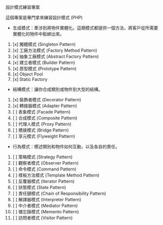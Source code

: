 設計模式練習專案

這個專案是專門拿來練習設計模式 (PHP) 

- 生成模式：牽涉到將物件實體化。這類模式都提供一個方法，將客戶從所需要實體化的物件中鬆綁出來。
1. [x] 獨體模式 (Singleton Pattern)
2. [x] 工廠方法模式 (Factory Method Pattern)
3. [x] 抽象工廠模式 (Abstract Factory Pattern)
4. [x] 建立者模式 (Builder Pattern)
5. [x] 原型模式 (Prototype Pattern)
6. [x] Object Pool
7. [x] Static Factory 
- 結構模式：讓你合成類別或物件到大型的結構。
1. [x] 裝飾者模式 (Decorator Pattern)
2. [x] 轉接器模式 (Adapter Pattern)
3. [ ] 表象模式 (Facade Pattern)
4. [ ] 合成模式 (Composite Pattern)
5. [ ] 代理人模式 (Proxy Pattern)
6. [ ] 橋接模式 (Bridge Pattern)
7. [ ] 享元模式 (Flyweight Pattern)
- 行為模式：模述類別和物件如何互動，以及各自的責任。
1. [ ] 策略模式 (Strategy Pattern)
2. [ ] 觀察者模式 (Observer Pattern)
3. [ ] 命令模式 (Command Pattern)
4. [ ] 樣板方法模式 (Template Method Pattern)
5. [ ] 反覆器模式 (Iterator Pattern)
6. [ ] 狀態模式 (State Pattern)
7. [ ] 責任鏈模式 (Chain of Responsibility Pattern)
8. [ ] 解譯器模式 (Interpreter Pattern)
9. [ ] 中介者模式 (Mediator Pattern)
10. [ ] 備忘錄模式 (Memento Pattern)
11. [ ] 訪問者模式 (Visitor Pattern)